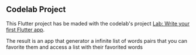 ## Codelab Project

This Flutter project has be maded with the codelab's project [Lab: Write your first Flutter app](https://flutter.dev/docs/get-started/codelab).

The result is an app that generator a infinite list of words pairs that you can favorite them and access a list with their favorited words
